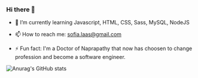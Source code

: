 ### Hi there 👋


- 🌱 I’m currently learning Javascript, HTML, CSS, Sass, MySQL, NodeJS

- 📫 How to reach me: sofia.laas@gmail.com

- ⚡ Fun fact: I'm a Doctor of Naprapathy that now has choosen to change profession and become a software engineer.

![Anurag's GitHub stats](https://github-readme-stats.vercel.app/api?username=anuraghazra&theme=dark&show_icons=true)

<!--
**SofiaCoder/SofiaCoder** is a ✨ _special_ ✨ repository because its `README.md` (this file) appears on your GitHub profile.

Here are some ideas to get you started:
- 🔭 I’m currently working on NodeJS
- 👯 I’m looking to collaborate on ...
- 🤔 I’m looking for help with 
- 😄 Pronouns: 
- 💬 Ask me about Naprapathy ;P

-->
